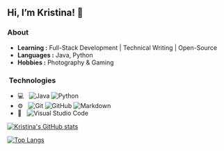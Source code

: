 ## Hi, I’m Kristina! 👋 





### About

-  **Learning :** Full-Stack Development | Technical Writing | Open-Source	
-  **Languages :** Java, Python
-  **Hobbies :** Photography & Gaming


<h3>&nbsp;Technologies</h3>

- 💻 &nbsp;
  ![Java](https://img.shields.io/badge/-Java-333333?style=flat&logo=java)
  ![Python](https://img.shields.io/badge/-Python-333333?style=flat&logo=python)
- ⚙️ &nbsp;
  ![Git](https://img.shields.io/badge/-Git-333333?style=flat&logo=git)
  ![GitHub](https://img.shields.io/badge/-GitHub-333333?style=flat&logo=github)
  ![Markdown](https://img.shields.io/badge/-Markdown-333333?style=flat&logo=markdown)
- 🔧 &nbsp;
  ![Visual Studio Code](https://img.shields.io/badge/-Visual%20Studio%20Code-333333?style=flat&logo=visual-studio-code&logoColor=007ACC)
 


[![Kristina's GitHub stats](https://github-readme-stats.vercel.app/api?username=kristinamancini&hide=stars&count_private=true&show_icons=true)](https://github.com/kristinamancini/github-readme-stats)

[![Top Langs](https://github-readme-stats.vercel.app/api/top-langs/?username=kristinamancini&hide=css,kotlin&layout=compact)](https://github.com/kristinamancini/github-readme-stats)

<br>

<!--![visitors](https://visitor-badge.glitch.me/badge?page_id=kristinamancini.visitor-badge)-->
<!--[![](https://img.shields.io/badge/LinkedIn-kristinamancini-blue)](https://www.linkedin.com/in/kristina-mancini/)
-->


<!---
kristinamancini/kristinamancini is a ✨ special ✨ repository because its `README.md` (this file) appears on your GitHub profile.
You can click the Preview link to take a look at your changes.
--->
